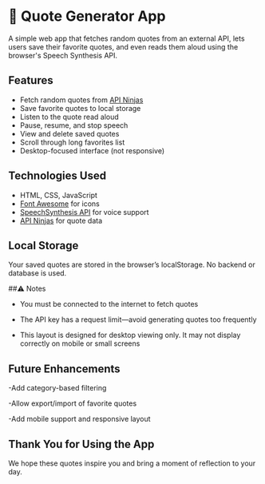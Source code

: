 # 💬 Quote Generator App

A simple web app that fetches random quotes from an external API, lets users save their favorite quotes, and even reads them aloud using the browser's Speech Synthesis API.

##  Features

-  Fetch random quotes from [API Ninjas](https://api-ninjas.com/api/quotes)
-  Save favorite quotes to local storage
-  Listen to the quote read aloud
-  Pause, resume, and stop speech
-  View and delete saved quotes
-  Scroll through long favorites list
-  Desktop-focused interface (not responsive)



##  Technologies Used

- HTML, CSS, JavaScript
- [Font Awesome](https://fontawesome.com/) for icons
- [SpeechSynthesis API](https://developer.mozilla.org/en-US/docs/Web/API/SpeechSynthesis) for voice support
- [API Ninjas](https://api-ninjas.com/api/quotes) for quote data



## Local Storage
Your saved quotes are stored in the browser’s localStorage. No backend or database is used.



##⚠️ Notes
- You must be connected to the internet to fetch quotes

- The API key has a request limit—avoid generating quotes too frequently

- This layout is designed for desktop viewing only. It may not display correctly on mobile or small screens



## Future Enhancements
-Add category-based filtering

-Allow export/import of favorite quotes

-Add mobile support and responsive layout



##  Thank You for Using the App

We hope these quotes inspire you and bring a moment of reflection to your day. 
